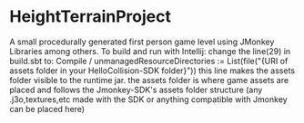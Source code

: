# HeightTerrainProject
A small procedurally generated first person game level using JMonkey Libraries among others.
To build and run with Intellij:
change the line(29) in build.sbt to:
Compile / unmanagedResourceDirectories := List(file("{URI of assets folder in your HelloCollision-SDK folder}"))
this line makes the assets folder visible to the runtime jar.
the assets folder is where game assets are placed and follows the Jmonkey-SDK's assets folder structure (any .j3o,textures,etc made with the SDK or anything compatible with Jmonkey can be placed here) 
